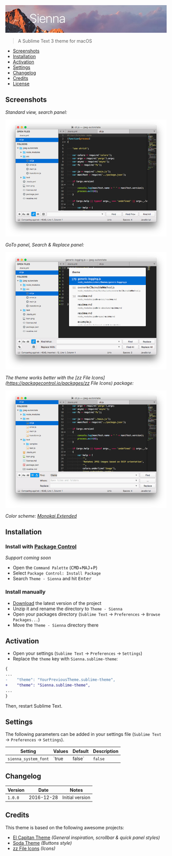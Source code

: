 
![Sienna](sienna.jpg)

> A Sublime Text 3 theme for macOS

* [Screenshots](#screenshots)
* [Installation](#installation)
* [Activation](#activation)
* [Settings](#settings)
* [Changelog](#changelog)
* [Credits](#credits)
* [License](license.md)

## Screenshots


_Standard view, search panel:_

![screenshot-01](screenshot-01.png)

_GoTo panel, Search & Replace panel:_

![screenshot-02](screenshot-02.png)

_The theme works better with the [zz File Icons](https://packagecontrol.io/packages/zz File Icons) package:_

![screenshot-03](screenshot-03.png)

_Color scheme: [Monokai Extended](https://packagecontrol.io/packages/Monokai%20Extended)_

## Installation

### Install with [Package Control](https://packagecontrol.io/)

_Support coming soon_

* Open the `Command Palette` (<kbd>CMD</kbd>+<kbd>MAJ</kbd>+<kbd>P</kbd>)
* Select `Package Control: Install Package`
* Search `Theme - Sienna` and hit <kbd>Enter</kbd>

### Install manually

* [Download](https://github.com/johansatge/sienna/archive/master.zip) the latest version of the project
* Unzip it and rename the directory to `Theme - Sienna`
* Open your packages directory (`Sublime Text` → `Preferences` → `Browse Packages...`)
* Move the `Theme - Sienna` directory there

## Activation

* Open your settings (`Sublime Text` → `Preferences` → `Settings`)
* Replace the `theme` key with `Sienna.sublime-theme`:

```diff
{
...
-    "theme": "YourPreviousTheme.sublime-theme",
+    "theme": "Sienna.sublime-theme",
...
}
```

Then, restart Sublime Text.

## Settings

The following parameters can be added in your settings file (`Sublime Text` → `Preferences` → `Settings`).

| Setting | Values | Default | Description
| --- | --- | --- | --- |
| `sienna_system_font` | `true|false` | `false` | Set to `true` to use the system font (if your system does not have the [San Francisco](https://developer.apple.com/fonts/) font installed, or if you experience UI issues) |

## Changelog

| Version | Date | Notes |
| --- | --- | --- |
| `1.0.0` | 2016-12-28 | Initial version |

## Credits

This theme is based on the following awesome projects:

* [El Capitan Theme](https://github.com/iccir/El-Capitan-Theme) _(General inspiration, scrollbar & quick panel styles)_
* [Soda Theme](https://github.com/buymeasoda/soda-theme) _(Buttons style)_
* [zz File Icons](https://github.com/ihodev/sublime-file-icons) _(Icons)_
